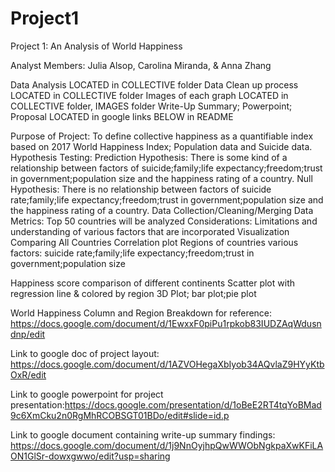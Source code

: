 # Project1
Project 1: An Analysis of World Happiness 

Analyst Members: Julia Alsop, Carolina Miranda, & Anna Zhang

Data Analysis LOCATED in COLLECTIVE folder
Data Clean up process LOCATED in COLLECTIVE folder 
Images of each graph LOCATED in COLLECTIVE folder, IMAGES folder 
Write-Up Summary; Powerpoint; Proposal LOCATED in google links BELOW in README

Purpose of Project: To define collective happiness as a quantifiable index based on 2017 World 
Happiness Index; Population data and Suicide data.
Hypothesis Testing: Prediction
Hypothesis: There is some kind of a relationship between factors of suicide;family;life expectancy;freedom;trust in government;population size and the happiness rating of a country. 
Null Hypothesis: There is no relationship between factors of suicide rate;family;life expectancy;freedom;trust in government;population size and the happiness rating of a country. 
Data Collection/Cleaning/Merging
Data Metrics: Top 50 countries will be analyzed 
Considerations: Limitations and understanding of various factors that are incorporated 
Visualization Comparing All Countries
Correlation plot
Regions of countries 
various factors: suicide rate;family;life expectancy;freedom;trust in government;population size 

Happiness score comparison of different continents
Scatter plot with regression line & colored by region
3D Plot; bar plot;pie plot


World Happiness Column and Region Breakdown for reference: 
	https://docs.google.com/document/d/1EwxxF0piPu1rpkob83IUDZAqWdusndnp/edit
	
	
Link to google doc of project layout: https://docs.google.com/document/d/1AZVOHegaXbIyob34AQvlaZ9HYyKtbOxR/edit


Link to google powerpoint for project presentation:https://docs.google.com/presentation/d/1oBeE2RT4tqYoBMad9c6XmCku2n0RgMhRCOBSGT01BDo/edit#slide=id.p


Link to google document containing write-up summary findings: https://docs.google.com/document/d/1j9NnOyjhpQwWWObNgkpaXwKFiLAON1GlSr-dowxgwwo/edit?usp=sharing
 
